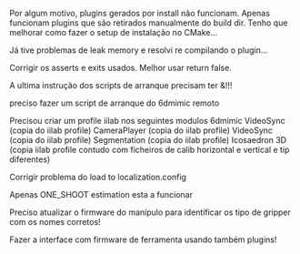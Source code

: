 Por algum motivo, plugins gerados por install não funcionam.
Apenas funcionam plugins que são retirados manualmente do build dir.
Tenho que melhorar como fazer o setup de instalação no CMake...

Já tive problemas de leak memory e resolvi re compilando o plugin...

Corrigir os asserts e exits usados. Melhor usar return false.

A ultima instrução dos scripts de arranque precisam ter &!!!

preciso fazer um script de arranque do 6dmimic remoto

Precisou criar um profile iilab nos seguintes modulos 6dmimic
VideoSync (copia do iilab profile)
CameraPlayer (copia do iilab profile)
VideoSync (copia do iilab profile)
Segmentation (copia do iilab profile)
Icosaedron 3D (copia iilab profile contudo com ficheiros de calib horizontal e vertical e tip diferentes)



Corrigir problema do load to localization.config

Apenas ONE_SHOOT estimation esta a funcionar

Preciso atualizar o firmware do manípulo para identificar os tipo de gripper com os nomes corretos!

Fazer a interface com firmware de ferramenta usando também plugins!
